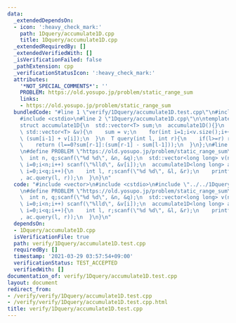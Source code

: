 ```yaml
---
data:
  _extendedDependsOn:
  - icon: ':heavy_check_mark:'
    path: 1Dquery/accumulate1D.cpp
    title: 1Dquery/accumulate1D.cpp
  _extendedRequiredBy: []
  _extendedVerifiedWith: []
  _isVerificationFailed: false
  _pathExtension: cpp
  _verificationStatusIcon: ':heavy_check_mark:'
  attributes:
    '*NOT_SPECIAL_COMMENTS*': ''
    PROBLEM: https://old.yosupo.jp/problem/static_range_sum
    links:
    - https://old.yosupo.jp/problem/static_range_sum
  bundledCode: "#line 1 \"verify/1Dquery/accumulate1D.test.cpp\"\n#include <vector>\n\
    #include <cstdio>\n#line 2 \"1Dquery/accumulate1D.cpp\"\n\ntemplate<typename T>\n\
    struct accumulate1D{\n  std::vector<T> sum;\n  accumulate1D(){}\n  accumulate1D(const\
    \ std::vector<T> &v){\n    sum = v;\n    for(int i=1;i<v.size();i++) sum[i] =\
    \ (sum[i-1] + v[i]);\n  }\n  T query(int l, int r){\n    if(l>=r) return 0;\n\
    \    return (l==0?sum[r-1]:(sum[r-1] - sum[l-1]));\n  }\n};\n#line 4 \"verify/1Dquery/accumulate1D.test.cpp\"\
    \n#define PROBLEM \"https://old.yosupo.jp/problem/static_range_sum\"\n\nint main(){\n\
    \  int n, q;scanf(\"%d %d\", &n, &q);\n  std::vector<long long> v(n);\n  for(int\
    \ i=0;i<n;i++) scanf(\"%lld\", &v[i]);\n  accumulate1D<long long> ac(v);\n  for(int\
    \ i=0;i<q;i++){\n    int l, r;scanf(\"%d %d\", &l, &r);\n    printf(\"%lld\\n\"\
    , ac.query(l, r));\n  }\n}\n"
  code: "#include <vector>\n#include <cstdio>\n#include \"../../1Dquery/accumulate1D.cpp\"\
    \n#define PROBLEM \"https://old.yosupo.jp/problem/static_range_sum\"\n\nint main(){\n\
    \  int n, q;scanf(\"%d %d\", &n, &q);\n  std::vector<long long> v(n);\n  for(int\
    \ i=0;i<n;i++) scanf(\"%lld\", &v[i]);\n  accumulate1D<long long> ac(v);\n  for(int\
    \ i=0;i<q;i++){\n    int l, r;scanf(\"%d %d\", &l, &r);\n    printf(\"%lld\\n\"\
    , ac.query(l, r));\n  }\n}\n"
  dependsOn:
  - 1Dquery/accumulate1D.cpp
  isVerificationFile: true
  path: verify/1Dquery/accumulate1D.test.cpp
  requiredBy: []
  timestamp: '2021-03-29 03:57:54+09:00'
  verificationStatus: TEST_ACCEPTED
  verifiedWith: []
documentation_of: verify/1Dquery/accumulate1D.test.cpp
layout: document
redirect_from:
- /verify/verify/1Dquery/accumulate1D.test.cpp
- /verify/verify/1Dquery/accumulate1D.test.cpp.html
title: verify/1Dquery/accumulate1D.test.cpp
---
```

